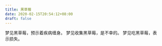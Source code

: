```yaml
---
title: 黑草莓
date: 2020-02-15T20:54:12+08:00
draft: false
---
```


梦见黑草莓，预示着疾病缠身。
梦见收集黑草莓，是不幸的。
梦见吃黑草莓，表示损失。
